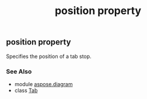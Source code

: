 ﻿---
title: position property
second_title: Aspose.Diagram for Python via .NET API References
description: 
type: docs
weight: 70
url: /python-net/aspose.diagram/tab/position/
is_root: false
---

## position property


Specifies the position of a tab stop.

### See Also
* module [aspose.diagram](../../)
* class [Tab](/diagram/python-net/aspose.diagram/tab)
